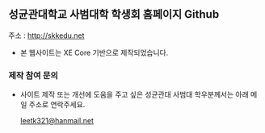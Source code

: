 ## 성균관대학교 사범대학 학생회 홈페이지 Github

주소 : http://skkedu.net

- 본 웹사이트는 XE Core 기반으로 제작되었습니다.

### 제작 참여 문의

- 사이트 제작 또는 개선에 도움을 주고 싶은 성균관대 사범대 학우분께서는 아래 메일 주소로 연락주세요.

  leetk321@hanmail.net
